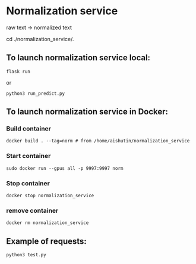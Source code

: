# Normalization service
raw text -> normalized text

  cd ./normalization_service/.
  ## To launch normalization service local:
    flask run  
or  

    python3 run_predict.py
    
## To launch normalization service in Docker:
### Build container
    docker build . --tag=norm # from /home/aishutin/normalization_service  
### Start container
    sudo docker run --gpus all -p 9997:9997 norm
### Stop container
    docker stop normalization_service
### remove container 
    docker rm normalization_service 

## Example of requests:
    python3 test.py
